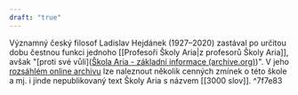 ```yaml
---
draft: "true"
---
```

Významný český filosof Ladislav Hejdánek (1927–2020) zastával po určitou dobu čestnou funkci jednoho [[Profesoři Školy Aria|z profesorů Školy Aria]], avšak "[proti své vůli]([Škola Aria - základní informace (archive.org)](https://web.archive.org/web/20060414065603/http://ario.info:80/))". V jeho [rozsáhlém online archivu](https://www.hejdanek.eu/) lze naleznout několik cenných zmínek o této škole a mj. i jinde nepublikovaný text Školy Aria s názvem [[3000 slov]]. ^7f7e83